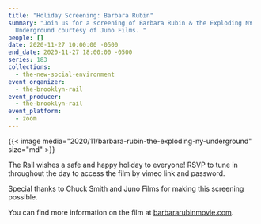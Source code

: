 ```yaml
---
title: "Holiday Screening: Barbara Rubin"
summary: "Join us for a screening of Barbara Rubin & the Exploding NY
  Underground courtesy of Juno Films. "
people: []
date: 2020-11-27 10:00:00 -0500
end_date: 2020-11-27 18:00:00 -0500
series: 183
collections:
  - the-new-social-environment
event_organizer:
  - the-brooklyn-rail
event_producer:
  - the-brooklyn-rail
event_platform:
  - zoom
---
```

{{< image media="2020/11/barbara-rubin-the-exploding-ny-underground" size="md" >}}

The Rail wishes a safe and happy holiday to everyone! RSVP to tune in throughout the day to access the film by vimeo link and password. 

Special thanks to Chuck Smith and Juno Films for making this screening possible.

You can find more information on the film at [barbararubinmovie.com](https://barbararubinmovie.com/).